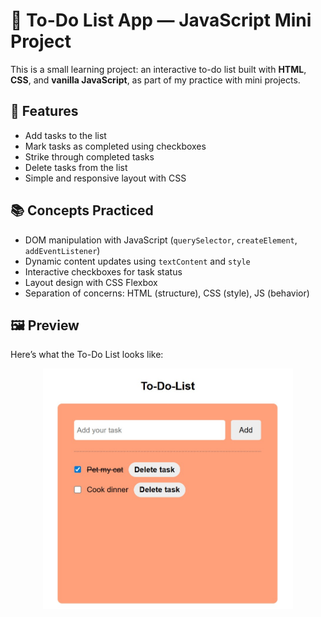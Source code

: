 # 📝 To-Do List App — JavaScript Mini Project

This is a small learning project: an interactive to-do list built with **HTML**, **CSS**, and **vanilla JavaScript**, as part of my practice with mini projects.

## 🚀 Features

- Add tasks to the list  
- Mark tasks as completed using checkboxes  
- Strike through completed tasks  
- Delete tasks from the list  
- Simple and responsive layout with CSS  


## 📚 Concepts Practiced

- DOM manipulation with JavaScript (`querySelector`, `createElement`, `addEventListener`)  
- Dynamic content updates using `textContent` and `style`  
- Interactive checkboxes for task status  
- Layout design with CSS Flexbox  
- Separation of concerns: HTML (structure), CSS (style), JS (behavior)  

## 🖼️ Preview

Here’s what the To-Do List looks like:

<p align="center">
  <img src="./screenshot.jpg" alt="To-Do List Screenshot" width="400" />
</p>
  

